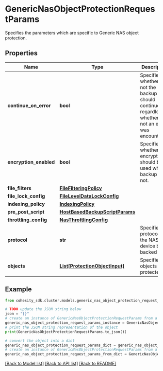 # GenericNasObjectProtectionRequestParams

Specifies the parameters which are specific to Generic NAS object protection.

## Properties

Name | Type | Description | Notes
------------ | ------------- | ------------- | -------------
**continue_on_error** | **bool** | Specifies whether or not the backup should continue regardless of whether or not an error was encountered. | [optional] 
**encryption_enabled** | **bool** | Specifies whether the encryption should be used while backup or not. | [optional] 
**file_filters** | [**FileFilteringPolicy**](FileFilteringPolicy.md) |  | [optional] 
**file_lock_config** | [**FileLevelDataLockConfig**](FileLevelDataLockConfig.md) |  | [optional] 
**indexing_policy** | [**IndexingPolicy**](IndexingPolicy.md) |  | [optional] 
**pre_post_script** | [**HostBasedBackupScriptParams**](HostBasedBackupScriptParams.md) |  | [optional] 
**throttling_config** | [**NasThrottlingConfig**](NasThrottlingConfig.md) |  | [optional] 
**protocol** | **str** | Specifies the protocol of the NAS device being backed up. | [optional] 
**objects** | [**List[ProtectionObjectInput]**](ProtectionObjectInput.md) | Specifies the objects to be protected. | 

## Example

```python
from cohesity_sdk.cluster.models.generic_nas_object_protection_request_params import GenericNasObjectProtectionRequestParams

# TODO update the JSON string below
json = "{}"
# create an instance of GenericNasObjectProtectionRequestParams from a JSON string
generic_nas_object_protection_request_params_instance = GenericNasObjectProtectionRequestParams.from_json(json)
# print the JSON string representation of the object
print(GenericNasObjectProtectionRequestParams.to_json())

# convert the object into a dict
generic_nas_object_protection_request_params_dict = generic_nas_object_protection_request_params_instance.to_dict()
# create an instance of GenericNasObjectProtectionRequestParams from a dict
generic_nas_object_protection_request_params_from_dict = GenericNasObjectProtectionRequestParams.from_dict(generic_nas_object_protection_request_params_dict)
```
[[Back to Model list]](../README.md#documentation-for-models) [[Back to API list]](../README.md#documentation-for-api-endpoints) [[Back to README]](../README.md)


